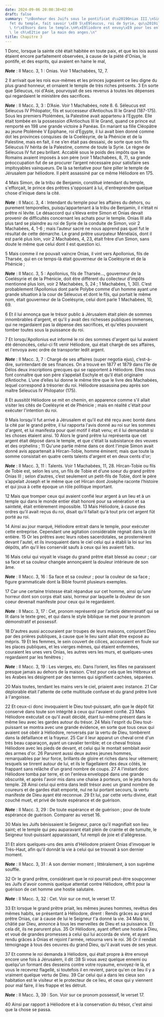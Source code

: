 ```yaml
---
date: 2024-09-06 20:00:38+02:00
draft: false
summary: "\nBonheur des Juifs sous le pontificat d\u2019Onias III.\nSimon, pr\xE9\
  fet du temple, fait savoir \xE0 S\xE9leucus, roi de Syrie, qu\u2019il y a de grands\
  \ tr\xE9sors dans le temple.\nH\xE9liodore est envoy\xE9 pour les enlever.\nDieu\
  \ le ch\xE2tie par la main des anges.\n"
title: Chapitre 3
---
```





1 Donc, lorsque la sainte cité était habitée en toute paix, et que les lois aussi étaient encore parfaitement observées, à cause de la piété d'Onias, le pontife, et des esprits, qui avaient en haine le mal,

***Note*** :  II Macc. 3, 1 : Onias. Voir 1 Machabées, 12, 7.

2 Il arrivait que les rois eux-mêmes et les princes jugeaient ce lieu digne du plus grand honneur, et ornaient le temple de très riches présents. 3 En sorte que Séleucus, roi d'Asie, pourvoyait de ses revenus à toutes les dépenses qui regardaient le ministère des sacrifices.

***Note*** :  II Macc. 3, 3 : D’Asie. Voir 1 Machabées, note 8. 6. Séleucus est Séleucus IV Philopator, fils et successeur d’Antiochus III le Grand (187-175). Sous les premiers Ptolémées, la Palestine avait appartenu à l’Egypte. Elle était tombée en la possession d’Antiochus III le Grand, quand ce prince eut remporté en 198 une grande victoire à Panéas. En mariant sa fille Cléopâtre au jeune Ptolémée V Epiphane, roi d’Egypte, il lui avait bien donné comme dot les provinces conquises de la Coelésyrie, de la Phénicie et de la Palestine, mais en fait, il ne s’en était pas dessaisi, de sorte que son fils Séleucus IV hérita de la Palestine, comme de toute la Syrie. Le règne de Séleucus IV fut peu brillant. Accablé sous le poids des impôts que les Romains avaient imposés à son père (voir 1 Machabées, 8, 7), sa grande préoccupation fut de se procurer l’argent nécessaire pour satisfaire ses impitoyables vainqueurs. De là sa tentative pour faire piller le temple de Jérusalem par héliodore. Il périt assassiné par ce même
Héliodore en 175.


4 Mais Simon, de la tribu de Benjamin, constitué intendant du temple, s'efforçait, le prince des prêtres s'opposant à lui, d'entreprendre quelque chose d'inique dans la cité.

***Note*** :  II Macc. 3, 4 : Intendant du temple pour les affaires du dehors, ou purement temporelles, puisqu’appartenant à la tribu de Benjamin, il n’était ni prêtre ni lévite. Le désaccord qui s’éleva entre Simon et Onias devait provenir de difficultés concernant les achats pour le temple. Onias III alla plus tard se plaindre au roi de Syrie de la conduite de Simon, voir 2 Machabées, 4, 1-6 ; mais l’auteur sacré ne nous apprend pas quel fut le résultat de cette démarche. Le grand prêtre usurpateur Ménélaüs, dont il est parlé plus loin, voir 2 Machabées, 4, 23, était frère d’un Simon, sans doute le même que celui dont il est question ici.

5 Mais comme il ne pouvait vaincre Onias, il vint vers Apollonius, fils de Tharsée, qui en ce temps-là était gouverneur de la Coelésyrie et de la Phénicie ;

***Note*** :  II Macc. 3, 5 : Apollonius, fils de Tharsée…, gouverneur de la Coelésyrie et de la Phénicie, doit être différent du collecteur d’impôts mentionné plus loin, voir 2 Machabées, 5, 24 ; 1 Machabées, 1, 30). C’est probablement l’Apollonius dont parle Polybe comme d’un homme ayant une grande situation à la cour de Séleucus et dont le fils, qui portait le même nom, était gouverneur de la Coelésyrie, celui dont parle 1 Machabées, 10, 69.

6 Et il lui annonça que le trésor public à Jérusalem était plein de sommes innombrables d'argent, et qu'il y avait des richesses publiques immenses, qui ne regardaient pas la dépense des sacrifices, et qu'elles pouvaient tomber toutes sous la puissance du roi.


7 Et lorsqu'Apollonius eut informé le roi des sommes d'argent qui lui avaient été dénoncées, celui-ci fit venir Héliodore, qui était chargé de ses affaires, et l'envoya avec ordre de transporter ledit argent.

***Note*** :  II Macc. 3, 7 : Chargé de ses affaires (super negotia ejus), c’est-à-dire, surintendant de ses finances. On a trouvé en 1877 et 1879 dans l’île de Délos deux inscriptions grecques qui se rapportent à Héliodore. Elles nous font connaître que son père s’appelait Eschyle et qu’il était originaire d’Antioche. L’une d’elles lui donne le même titre que le livre des Machabées, lequel correspond à trésorier du roi. Héliodore assassina peu après son maître Séleucus IV Philopator (175).

8 Et aussitôt Héliodore se mit en chemin, en apparence comme s'il allait visiter les cités de Coelésyrie et de Phénicie ; mais en réalité c'était pour exécuter l'intention du roi.


9 Mais lorsqu'il fut arrivé à Jérusalem et qu'il eut été reçu avec bonté dans la cité par le grand prêtre, il lui rapporta l'avis donné au roi sur les sommes d'argent, et lui manifesta pour quel motif il était venu; et il lui demandait si les choses étaient ainsi. 10 Alors le grand prêtre lui représenta que cet argent était déposé dans le temple, et que c'était la subsistance des veuves et des orphelins ; 11 Qu'une partie même dans ce dont l'impie Simon avait donné avis appartenait à Hircan-Tobie, homme éminent; mais que toute la somme consistait en quatre cents talents d'argent et en deux cents d'or;

***Note*** :  II Macc. 3, 11 : Talents. Voir 1 Machabées, 11, 28. Hircan-Tobie ou fils de Tobie est, selon les uns, un fils de Tobie et d’une soeur du grand prêtre Onias III ; selon d’autres, c’est seulement un petit-fils de Tobie, dont le père s’appelait Joseph et le même que cet Hircan dont Josèphe raconte l’histoire et qui joua à cette époque un rôle politique important.

12 Mais que tromper ceux qui avaient confié leur argent à un lieu et à un temple qui dans le monde entier était honoré pour sa vénération et sa sainteté, était entièrement impossible. 13 Mais Héliodore, à cause des ordres qu'il avait reçus du roi, disait qu'il fallait qu'à tout prix cet argent fût porté au roi.


14 Ainsi au jour marqué, Héliodore entrait dans le temple, pour exécuter cette entreprise. Cependant une agitation considérable régnait dans la cité entière. 15 Or les prêtres avec leurs robes sacerdotales, se prosternèrent devant l'autel, et ils invoquaient dans le ciel celui qui a établi la loi sur les dépôts, afin qu'il les conservât saufs à ceux qui les avaient faits.

16 Mais celui qui voyait le visage du grand prêtre était blessé au coeur ; car sa face et sa couleur changée annonçaient la douleur intérieure de son âme.

***Note*** :  II Macc. 3, 16 : Sa face et sa couleur ; pour la couleur de sa face ; figure grammaticale dont la Bible fournit plusieurs exemples.

17 Car une certaine tristesse était répandue sur cet homme, ainsi qu'une horreur dont son corps était saisi, horreur par laquelle la douleur de son coeur devenait manifeste pour ceux qui le regardaient.

***Note*** :  II Macc. 3, 17 : Cet, pronom représenté par l’article déterminatif qui se lit dans le texte grec, et qui dans le style biblique se met pour le pronom démonstratif et possessif.

18 D'autres aussi accouraient par troupes de leurs maisons, conjurant Dieu par des prières publiques, à cause que le lieu saint allait être exposé au mépris. 19 Et les femmes, le sein couvert de cilices, accouraient en foule sur les places publiques, et les vierges mêmes, qui étaient enfermées, couraient les unes vers Onias, les autres vers les murs, et quelques-unes regardaient par les fenêtres ;

***Note*** :  II Macc. 3, 19 : Les vierges, etc. Dans l’orient, les filles ne paraissent presque jamais au dehors de la maison. C’est pour cela que les Hébreux et les Arabes les désignent par des termes qui signifient cachées, séparées.

20 Mais toutes, tendant les mains vers le ciel, priaient avec instance. 21 Car déplorable était l'attente de cette multitude confuse et du grand prêtre livré à l'angoisse.


22 Et ceux-ci donc invoquaient le Dieu tout-puissant, afin que le dépôt fût conservé dans toute son intégrité à ceux qui l'avaient confié. 23 Mais Héliodore exécutait ce qu'il avait décidé, étant lui-même présent dans le même lieu avec les gardes autour du trésor. 24 Mais l'esprit du Dieu tout-puissant se montra avec une grande évidence, en sorte que tous ceux qui avaient osé obéir à Héliodore, renversés par la vertu de Dieu, tombèrent dans la défaillance et la frayeur. 25 Car il leur apparut un cheval orné d'un très beau caparaçon, ayant un cavalier terrible; et ce cheval froissa Héliodore avec les pieds de devant, et celui qui le montait semblait avoir des armes d'or. 26 Parurent aussi deux autres jeunes hommes, remarquables par leur force, brillants de gloire et riches dans leur vêtement; lesquels se tinrent autour de lui, et ils le flagellaient des deux côtés, le frappant sans relâche d'un grand nombre de coups. 27 A l'instant donc Héliodore tomba par terre, et on l'enleva enveloppé dans une grande obscurité,
et après l'avoir mis dans une chaise à porteurs, on le jeta hors du temple. 28 Ainsi celui qui entra dans ledit trésor avec un grand nombre de coureurs et de gardes était emporté, nul ne lui portant secours, la vertu manifeste de Dieu ayant été reconnue. 29 Et lui, par cette vertu divine, était couché muet, et privé de toute espérance et de guérison.

***Note*** :  II Macc. 3, 29 : De toute espérance et de guérison ; pour de toute espérance de guérison. Comparer au verset 16.

30 Mais les Juifs bénissaient le Seigneur, parce qu'il magnifiait son lieu saint; et le temple qui peu auparavant était plein de crainte et de tumulte, le Seigneur tout-puissant apparaissant, fut rempli de joie et d'allégresse.


31 Et alors quelques-uns des amis d'Héliodore priaient Onias d'invoquer le Très-Haut, afin qu'il donnât la vie à celui qui se trouvait à son dernier moment.

***Note*** :  II Macc. 3, 31 : A son dernier moment ; littéralement, à son suprême souffle.

32 Or le grand prêtre, considérant que le roi pourrait peut-être soupçonner les Juifs d'avoir commis quelque attentat contre Héliodore, offrit pour la guérison de cet homme une hostie salutaire.

***Note*** :  II Macc. 3, 32 : Cet. Voir sur ce mot, le verset 17.

33 Et lorsque le grand prêtre priait, les mêmes jeunes hommes, revêtus des mêmes habits, se présentant à Héliodore, dirent : Rends grâces au grand prêtre Onias, car à cause de lui le Seigneur t'a donné la vie. 34 Mais toi, châtié par Dieu, annonce à tous les merveilles de Dieu et sa puissance. Et cela dit, ils ne parurent plus. 35 Or Héliodore, ayant offert une hostie à Dieu, et voué de grandes promesses à celui qui lui accorda de vivre, et ayant rendu grâces à Onias et rejoint l'armée, retourna vers le roi. 36 Or il rendait témoignage à tous des oeuvres du grand Dieu, qu'il avait vues de ses yeux.


37 Et comme le roi demanda à Héliodore, qui était propre à être envoyé encore une fois à Jérusalem, il dit :38 Si vous avez quelque ennemi ou quelqu'un formant des desseins contre votre royaume, envoyez-le là, et vous le recevrez flagellé, si toutefois il en revient, parce qu'en ce lieu il y a vraiment quelque vertu de Dieu. 39 Car celui qui a dans les cieux son habitation est le visiteur et le protecteur de ce lieu, et ceux qui y viennent pour mal faire, il les frappe et les détruit.

***Note*** :  II Macc. 3, 39 : Son. Voir sur ce pronom possessif, le verset 17.


40 Ainsi par rapport à Héliodore et à la conservation du trésor, c'est ainsi que la chose se passa.

